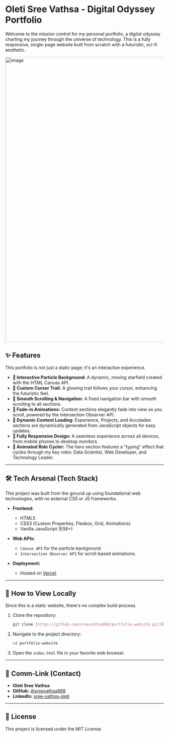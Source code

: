 # Oleti Sree Vathsa - Digital Odyssey Portfolio

Welcome to the mission control for my personal portfolio, a digital odyssey charting my journey through the universe of technology. This is a fully responsive, single-page website built from scratch with a futuristic, sci-fi aesthetic.

<img width="1919" height="908" alt="image" src="https://github.com/user-attachments/assets/3a9ac517-55f1-47bd-932b-cd7cfd9959b4" />



## ✨ Features

This portfolio is not just a static page; it's an interactive experience.

- **🌌 Interactive Particle Background:** A dynamic, moving starfield created with the HTML Canvas API.
- **💫 Custom Cursor Trail:** A glowing trail follows your cursor, enhancing the futuristic feel.
- **🚀 Smooth Scrolling & Navigation:** A fixed navigation bar with smooth scrolling to all sections.
- **📜 Fade-in Animations:** Content sections elegantly fade into view as you scroll, powered by the Intersection Observer API.
- **💼 Dynamic Content Loading:** Experience, Projects, and Accolades sections are dynamically generated from JavaScript objects for easy updates.
- **📱 Fully Responsive Design:** A seamless experience across all devices, from mobile phones to desktop monitors.
- **🤖 Animated Role Cycler:** The hero section features a "typing" effect that cycles through my key roles: Data Scientist, Web Developer, and Technology Leader.

---

## 🛠️ Tech Arsenal (Tech Stack)

This project was built from the ground up using foundational web technologies, with no external CSS or JS frameworks.

- **Frontend:**
  - HTML5
  - CSS3 (Custom Properties, Flexbox, Grid, Animations)
  - Vanilla JavaScript (ES6+)

- **Web APIs:**
  - `Canvas API` for the particle background.
  - `Intersection Observer API` for scroll-based animations.

- **Deployment:**
  - Hosted on [Vercel](https://vercel.com).

---

## 🔧 How to View Locally

Since this is a static website, there's no complex build process.

1.  Clone the repository:
    ```bash
    git clone [https://github.com/sreevathsa888/portfolio-website.git](https://github.com/sreevathsa888/portfolio-website.git)
    ```
2.  Navigate to the project directory:
    ```bash
    cd portfolio-website
    ```
3.  Open the `index.html` file in your favorite web browser.

---

## 🔗 Comm-Link (Contact)

- **Oleti Sree Vathsa**
- **GitHub:** [@sreevathsa888](https://github.com/sreevathsa888)
- **LinkedIn:** [sree-vathsa-oleti](https://linkedin.com/in/sree-vathsa-oleti)

---

## 📜 License

This project is licensed under the MIT License.
